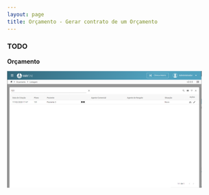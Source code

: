 ```yaml
---
layout: page
title: Orçamento - Gerar contrato de um Orçamento
---
```


### TODO

<b>Orçamento</b>

<div class="text-center" style="margin-bottom: 20px;">
  <img alt="Imagem" src="/pages/budget/search/search-result.png" style="width: 90%;" />
</div>